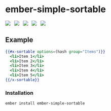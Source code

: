# ember-simple-sortable

<a href="http://emberobserver.com/addons/ember-simple-sortable"><img src="http://emberobserver.com/badges/ember-simple-sortable.svg"></a> &nbsp; <a href="https://david-dm.org/amk221/ember-simple-sortable#badge-embed"><img src="https://david-dm.org/amk221/ember-simple-sortable.svg"></a> &nbsp; <a href="https://david-dm.org/amk221/ember-simple-sortable#dev-badge-embed"><img src="https://david-dm.org/amk221/ember-simple-sortable/dev-status.svg"></a> &nbsp; <a href="https://codeclimate.com/github/amk221/ember-simple-sortable"><img src="https://codeclimate.com/github/amk221/ember-simple-sortable/badges/gpa.svg" /></a> &nbsp; <a href="http://travis-ci.org/amk221/ember-simple-sortable"><img src="https://travis-ci.org/amk221/ember-simple-sortable.svg?branch=master"></a>

## Example

```handlebars
{{#x-sortable options=(hash group="Items")}}
  <li>Item 1</li>
  <li>Item 2</li>
  <li>Item 3</li>
  <li>Item 4</li>
  <li>Item 5</li>
{{/x-sortable}}
```

### Installation
```
ember install ember-simple-sortable
```

